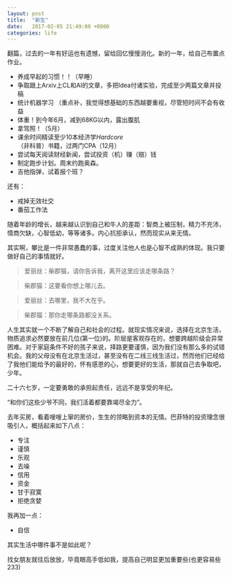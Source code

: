 ```yaml
---
layout: post
title:  "新生"
date:   2017-02-05 21:49:00 +0800
categories: life
---
```


翻篇，过去的一年有好运也有遗憾，留给回忆慢慢消化。新的一年，给自己布置点作业。

* 养成早起的习惯！！（早睡）
* 争取跟上Arxiv上CL和AI的文章，多把Idea付诸实验，完成至少两篇文章并投稿
* 统计机器学习 （重点补，我觉得想基础的东西越要重视，尽管短时间不会有收益
* 体重！到今年6月，减到68KG以内，露出腹肌
* 拿驾照！（5月）
* 课余时间精读至少10本经济学*Hardcore*（非科普）书籍，过两门CPA（12月）
* 尝试每天阅读财经新闻，尝试投资（机）赚（赔）钱
* 制定跑步计划。周末约跑奥森。
* 吉他指弹，试着报个班？

还有：

* 戒掉无效社交
* 番茄工作法

随着年龄的增长，越来越认识到自己和牛人的差距：智商上被压制，精力不充沛，情商欠缺，心智低幼，等等诸多。内心抗拒承认，然而现实从来无情。

其实啊，攀比是一件非常愚蠢的事，过度关注他人也是心智不成熟的体现。我只要做好自己的事情就好。

> 爱丽丝：柴郡猫，请你告诉我，离开这里应该走哪条路？

> 柴郡猫：这要看你想上哪儿去。

> 爱丽丝：去哪里，我不大在乎。

> 柴郡猫：那你走哪条路都没关系。


人生其实就一个不断了解自己和社会的过程。就现实情况来说，选择在北京生活，物质追求必然要放在前几位(第一位)的。阶层是客观存在的，想要跨越阶级会异常困难。对于家庭条件不好的孩子来说，择路更要谨慎，因为我们没有那么多的试错机会。我的父母没有在北京生活过，甚至没有在二线三线生活过，然而他们已经给了我他们能给予的最好的，怀有感恩的心，想要更好的生活，那就自己去争取吧，少年。

二十六七岁，一定要勇敢的承担起责任，远远不是享受的年纪。

“和你们这些少爷不同，我们活着都要靠竭尽全力”。

去年买房，看着嗖嗖上窜的房价，生生的领略到资本的无情。巴菲特的投资理念很吸引人，概括起来如下八点：

* 专注
* 谨慎
* 乐观
* 去噪
* 信用
* 资金
* 甘于寂寞
* 拒绝贪婪

我再加一点：

* 自信

其实生活中哪件事不是如此呢？

找女朋友就往后放放，毕竟眼高手低如我，提高自己明显更加重要些(也更容易些233)